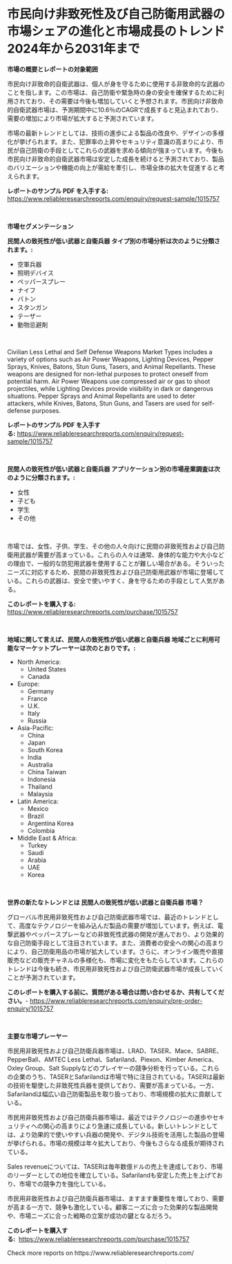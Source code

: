 <p><h1>市民向け非致死性及び自己防衛用武器の市場シェアの進化と市場成長のトレンド2024年から2031年まで</h1></p><p><strong>市場の概要とレポートの対象範囲</strong></p>
<p><p>市民向け非致命的自衛武器は、個人が身を守るために使用する非致命的な武器のことを指します。この市場は、自己防衛や緊急時の身の安全を確保するために利用されており、その需要は今後も増加していくと予想されます。市民向け非致命的自衛武器市場は、予測期間中に10.6％のCAGRで成長すると見込まれており、需要の増加により市場が拡大すると予測されています。</p><p>市場の最新トレンドとしては、技術の進歩による製品の改良や、デザインの多様化が挙げられます。また、犯罪率の上昇やセキュリティ意識の高まりにより、市民が自己防衛の手段としてこれらの武器を求める傾向が強まっています。今後も市民向け非致命的自衛武器市場は安定した成長を続けると予測されており、製品のバリエーションや機能の向上が需給を牽引し、市場全体の拡大を促進すると考えられます。</p></p>
<p><strong>レポートのサンプル PDF を入手する:</strong> <a href="https://www.reliableresearchreports.com/enquiry/request-sample/1015757">https://www.reliableresearchreports.com/enquiry/request-sample/1015757</a></p>
<p>&nbsp;</p>
<p><strong>市場セグメンテーション</strong></p>
<p><strong>民間人の致死性が低い武器と自衛兵器 タイプ別の市場分析は次のように分類されます。:</strong></p>
<p><ul><li>空軍兵器</li><li>照明デバイス</li><li>ペッパースプレー</li><li>ナイフ</li><li>バトン</li><li>スタンガン</li><li>テーザー</li><li>動物忌避剤</li></ul></p>
<p>&nbsp;</p>
<p><p>Civilian Less Lethal and Self Defense Weapons Market Types includes a variety of options such as Air Power Weapons, Lighting Devices, Pepper Sprays, Knives, Batons, Stun Guns, Tasers, and Animal Repellants. These weapons are designed for non-lethal purposes to protect oneself from potential harm. Air Power Weapons use compressed air or gas to shoot projectiles, while Lighting Devices provide visibility in dark or dangerous situations. Pepper Sprays and Animal Repellants are used to deter attackers, while Knives, Batons, Stun Guns, and Tasers are used for self-defense purposes.</p></p>
<p><strong>レポートのサンプル PDF を入手する:</strong>&nbsp;<a href="https://www.reliableresearchreports.com/enquiry/request-sample/1015757">https://www.reliableresearchreports.com/enquiry/request-sample/1015757</a></p>
<p>&nbsp;</p>
<p><strong> 民間人の致死性が低い武器と自衛兵器 アプリケーション別の市場産業調査は次のように分類されます。:</strong></p>
<p><ul><li>女性</li><li>子ども</li><li>学生</li><li>その他</li></ul></p>
<p>&nbsp;</p>
<p><p>市場では、女性、子供、学生、その他の人々向けに民間の非致死性および自己防衛用武器が需要が高まっている。これらの人々は通常、身体的な能力や大小などの理由で、一般的な防犯用武器を使用することが難しい場合がある。そういったニーズに対応するため、民間の非致死性および自己防衛用武器が市場に登場している。これらの武器は、安全で使いやすく、身を守るための手段として人気がある。</p></p>
<p><strong>このレポートを購入する:</strong>&nbsp; <a href="https://www.reliableresearchreports.com/purchase/1015757">https://www.reliableresearchreports.com/purchase/1015757</a></p>
<p>&nbsp;</p>
<p><strong>地域に関して言えば、民間人の致死性が低い武器と自衛兵器 地域ごとに利用可能なマーケットプレーヤーは次のとおりです。:</strong></p>
<p><ul>
    <li>
        North America:
        <ul>
            <li>United States</li>
            <li>Canada</li>
        </ul>
    </li>
    <li>
        Europe:
        <ul>
            <li>Germany</li>
            <li>France</li>
            <li>U.K.</li>
            <li>Italy</li>
            <li>Russia</li>
        </ul>
    </li>
    <li>
        Asia-Pacific:
        <ul>
            <li>China</li>
            <li>Japan</li>
            <li>South Korea</li>
            <li>India</li>
            <li>Australia</li>
            <li>China Taiwan</li>
            <li>Indonesia</li>
            <li>Thailand</li>
            <li>Malaysia</li>
        </ul>
    </li>
    <li>
        Latin America:
        <ul>
            <li>Mexico</li>
            <li>Brazil</li>
            <li>Argentina Korea</li>
            <li>Colombia</li>
        </ul>
    </li>
    <li>
        Middle East & Africa:
        <ul>
            <li>Turkey</li>
            <li>Saudi</li>
            <li>Arabia</li>
            <li>UAE</li>
            <li>Korea</li>
        </ul>
    </li>
    </ul></p>
<p>&nbsp;</p>
<p><strong>世界の新たなトレンドとは 民間人の致死性が低い武器と自衛兵器 市場？</strong></p>
<p><p>グローバル市民用非致死性および自己防衛武器市場では、最近のトレンドとして、高度なテクノロジーを組み込んだ製品の需要が増加しています。例えば、電撃武器やペッパースプレーなどの非致死性武器の開発が進んでおり、より効果的な自己防衛手段として注目されています。また、消費者の安全への関心の高まりにより、自己防衛用品の市場が拡大しています。さらに、オンライン販売や直接販売などの販売チャネルの多様化も、市場に変化をもたらしています。これらのトレンドは今後も続き、市民用非致死性および自己防衛武器市場が成長していくことが予測されています。</p></p>
<p><strong>このレポートを購入する前に、質問がある場合は問い合わせるか、共有してください。</strong>- <a href="https://www.reliableresearchreports.com/enquiry/pre-order-enquiry/1015757">https://www.reliableresearchreports.com/enquiry/pre-order-enquiry/1015757</a></p>
<p>&nbsp;</p>
<p><strong>主要な市場プレーヤー</strong></p>
<p><p>市民用非致死性および自己防衛兵器市場は、LRAD、TASER、Mace、SABRE、PepperBall、AMTEC Less Lethal、Safariland、Piexon、Kimber America、Oxley Group、Salt Supplyなどのプレイヤーの競争分析を行っている。これらの企業のうち、TASERとSafarilandは市場で特に注目されている。TASERは最新の技術を駆使した非致死性兵器を提供しており、需要が高まっている。一方、Safarilandは幅広い自己防衛製品を取り扱っており、市場規模の拡大に貢献している。</p><p>市民用非致死性および自己防衛兵器市場は、最近ではテクノロジーの進歩やセキュリティへの関心の高まりにより急速に成長している。新しいトレンドとしては、より効果的で使いやすい兵器の開発や、デジタル技術を活用した製品の登場が挙げられる。市場の規模は年々拡大しており、今後もさらなる成長が期待されている。</p><p>Sales revenueについては、TASERは毎年数億ドルの売上を達成しており、市場のリーダーとしての地位を確立している。Safarilandも安定した売上を上げており、市場での競争力を強化している。</p><p>市民用非致死性および自己防衛兵器市場は、ますます重要性を増しており、需要が高まる一方で、競争も激化している。顧客ニーズに合った効果的な製品開発や、市場ニーズに合った戦略の立案が成功の鍵となるだろう。</p></p>
<p><strong>このレポートを購入する:</strong>&nbsp;&nbsp;<a href="https://www.reliableresearchreports.com/purchase/1015757">https://www.reliableresearchreports.com/purchase/1015757</a></p>
<p>Check more reports on https://www.reliableresearchreports.com/</p>
